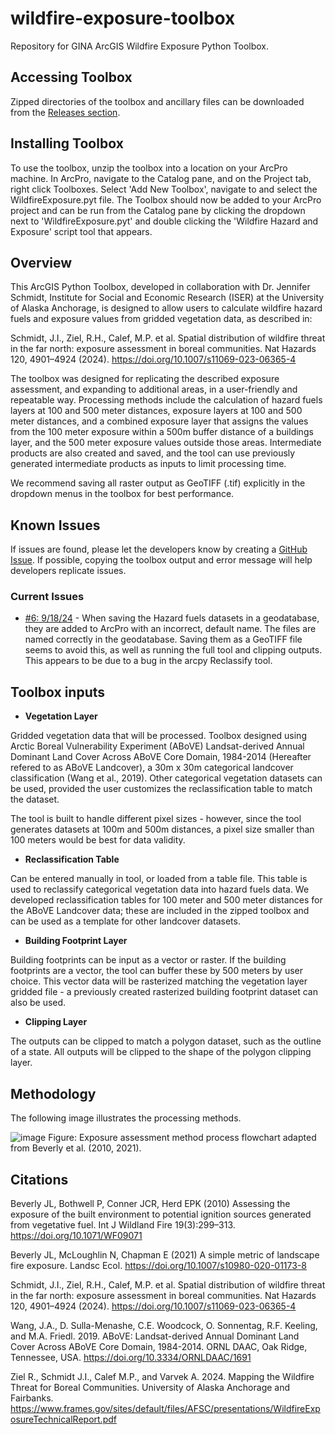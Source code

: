 # wildfire-exposure-toolbox
Repository for GINA ArcGIS Wildfire Exposure Python Toolbox.

## Accessing Toolbox

Zipped directories of the toolbox and ancillary files can be downloaded from the [Releases section](https://github.com/gina-alaska/wildfire-exposure-toolbox/releases/latest).

## Installing Toolbox

To use the toolbox, unzip the toolbox into a location on your ArcPro machine. In ArcPro, navigate to the Catalog pane, and on the Project tab, right click Toolboxes. Select 'Add New Toolbox', navigate to and select the WildfireExposure.pyt file. The Toolbox should now be added to your ArcPro project and can be run from the Catalog pane by clicking the dropdown next to 'WildfireExposure.pyt' and double clicking the 'Wildfire Hazard and Exposure' script tool that appears.

## Overview

This ArcGIS Python Toolbox, developed in collaboration with Dr. Jennifer Schmidt, Institute for Social and Economic Research (ISER) at the University of Alaska Anchorage, is designed to allow users to calculate wildfire hazard fuels and exposure values from gridded vegetation data, as described in:

Schmidt, J.I., Ziel, R.H., Calef, M.P. et al. Spatial distribution of wildfire threat in the far north: exposure assessment in boreal communities. Nat Hazards 120, 4901–4924 (2024). https://doi.org/10.1007/s11069-023-06365-4

The toolbox was designed for replicating the described exposure assessment, and expanding to additional areas, in a user-friendly and repeatable way. Processing methods include the calculation of hazard fuels layers at 100 and 500 meter distances, exposure layers at 100 and 500 meter distances, and a combined exposure layer that assigns the values from the 100 meter exposure within a 500m buffer distance of a buildings layer, and the 500 meter exposure values outside those areas. Intermediate products are also created and saved, and the tool can use previously generated intermediate products as inputs to limit processing time.

We recommend saving all raster output as GeoTIFF (.tif) explicitly in the dropdown menus in the toolbox for best performance. 

## Known Issues

If issues are found, please let the developers know by creating a [GitHub Issue](https://github.com/gina-alaska/wildfire-exposure-toolbox/issues). If possible, copying the toolbox output and error message will help developers replicate issues.

### Current Issues

- [#6: 9/18/24](https://github.com/gina-alaska/wildfire-exposure-toolbox/issues/6) - When saving the Hazard fuels datasets in a geodatabase, they are added to ArcPro with an incorrect, default name. The files are named correctly in the geodatabase. Saving them as a GeoTIFF file seems to avoid this, as well as running the full tool and clipping outputs. This appears to be due to a bug in the arcpy Reclassify tool.

## Toolbox inputs

- **Vegetation Layer**

Gridded vegetation data that will be processed. Toolbox designed using Arctic Boreal Vulnerability Experiment (ABoVE) Landsat-derived Annual Dominant Land Cover Across ABoVE Core Domain, 1984-2014 (Hereafter refered to as ABoVE Landcover), a 30m x 30m categorical landcover classification (Wang et al., 2019). Other categorical vegetation datasets can be used, provided the user customizes the reclassification table to match the dataset.

The tool is built to handle different pixel sizes - however, since the tool generates datasets at 100m and 500m distances, a pixel size smaller than 100 meters would be best for data validity.

- **Reclassification Table**

Can be entered manually in tool, or loaded from a table file. This table is used to reclassify categorical vegetation data into hazard fuels data. We developed reclassification tables for 100 meter and 500 meter distances for the ABoVE Landcover data; these are included in the zipped toolbox and can be used as a template for other landcover datasets.

- **Building Footprint Layer**

Building footprints can be input as a vector or raster. If the building footprints are a vector, the tool can buffer these by 500 meters by user choice. This vector data will be rasterized matching the vegetation layer gridded file - a previously created rasterized building footprint dataset can also be used.

- **Clipping Layer**

The outputs can be clipped to match a polygon dataset, such as the outline of a state. All outputs will be clipped to the shape of the polygon clipping layer.

## Methodology

The following image illustrates the processing methods.


![image](https://github.com/user-attachments/assets/35f87d21-13d2-40db-825f-fa5af7b4cf0c)
Figure: Exposure assessment method process flowchart adapted from Beverly et al. (2010, 2021).
 


## Citations

Beverly JL, Bothwell P, Conner JCR, Herd EPK (2010) Assessing the exposure of the built environment to potential ignition sources generated from vegetative fuel. Int J Wildland Fire 19(3):299–313. https://doi.org/10.1071/WF09071

Beverly JL, McLoughlin N, Chapman E (2021) A simple metric of landscape fire exposure. Landsc Ecol. https://doi.org/10.1007/s10980-020-01173-8

Schmidt, J.I., Ziel, R.H., Calef, M.P. et al. Spatial distribution of wildfire threat in the far north: exposure assessment in boreal communities. Nat Hazards 120, 4901–4924 (2024). https://doi.org/10.1007/s11069-023-06365-4

Wang, J.A., D. Sulla-Menashe, C.E. Woodcock, O. Sonnentag, R.F. Keeling, and M.A. Friedl. 2019. ABoVE: Landsat-derived Annual Dominant Land Cover Across ABoVE Core Domain, 1984-2014. ORNL DAAC, Oak Ridge, Tennessee, USA. https://doi.org/10.3334/ORNLDAAC/1691

Ziel R., Schmidt J.I., Calef M.P., and Varvek A. 2024. Mapping the Wildfire Threat for Boreal Communities. University of Alaska Anchorage and Fairbanks. https://www.frames.gov/sites/default/files/AFSC/presentations/WildfireExposureTechnicalReport.pdf 
